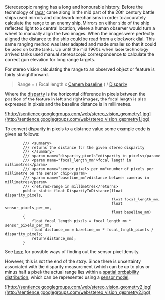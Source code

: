 Stereoscopic ranging has a long and honourable history.  Before the technology of [radar](http://en.wikipedia.org/wiki/Radar) came along in the mid part of the 20th century battle ships used mirrors and clockwork mechanisms in order to accurately calculate the range to an enemy ship.  Mirrors on either side of the ship reflected light to a central location, where a human observer would turn a wheel to manually align the two images.  When the images were perfectly aligned the distance to the ship could be read from a clockwork dial.  This same ranging method was later adapted and made smaller so that it could be used on battle tanks.  Up until the mid 1960s when laser technology arrived tanks used manual stereoscopic correspondence to calculate the correct gun elevation for long range targets.

For stereo vision calculating the range to an observed object or feature is fairly straightforward.

> Range = ( Focal length x [Camera baseline](StereoBaseline.md) ) / [Disparity](StereoDisparity.md)

Where the [disparity](StereoDisparity.md) is the horizontal difference in pixels between the position of the feature in left and right images, the focal length is also expressed in pixels and the baseline distance is in millimetres.

![http://sentience.googlegroups.com/web/stereo_vision_geometry1.jpg](http://sentience.googlegroups.com/web/stereo_vision_geometry1.jpg)

To convert disparity in pixels to a distance value some example code is given as follows:

```
        /// <summary>
        /// returns the distance for the given stereo disparity
        /// </summary>
        /// <param name="disparity_pixels">disparity in pixels</param>
        /// <param name="focal_length_mm">focal length in millimetres</param>
        /// <param name="sensor_pixels_per_mm">number of pixels per millimetre on the sensor chip</param>
        /// <param name="baseline_mm">distance between cameras in millimetres</param>
        /// <returns>range in millimetres</returns>        
        public static float DisparityToDistance(float disparity_pixels,
                                                float focal_length_mm,
                                                float sensor_pixels_per_mm,
                                                float baseline_mm)
        {
            float focal_length_pixels = focal_length_mm * sensor_pixels_per_mm;
            float distance_mm = baseline_mm * focal_length_pixels / disparity_pixels;
            return(distance_mm);
        }
```

See [here](SensorPixelDensity.md) for possible ways of finding out the sensor pixel density.

However, this is not the end of the story.  Since there is uncertainty associated with the disparity measurement (which can be up to plus or minus half a pixel) the actual range lies within a [spatial probability distribution](StereoUncertainty.md), which can be represented using a [sensor model](StereoSensorModel.md).

![http://sentience.googlegroups.com/web/stereo_vision_geometry2.jpg](http://sentience.googlegroups.com/web/stereo_vision_geometry2.jpg)